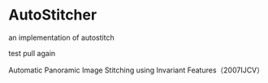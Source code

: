 # AutoStitcher
an implementation of autostitch

test pull again

Automatic Panoramic Image Stitching using Invariant Features（2007IJCV）
